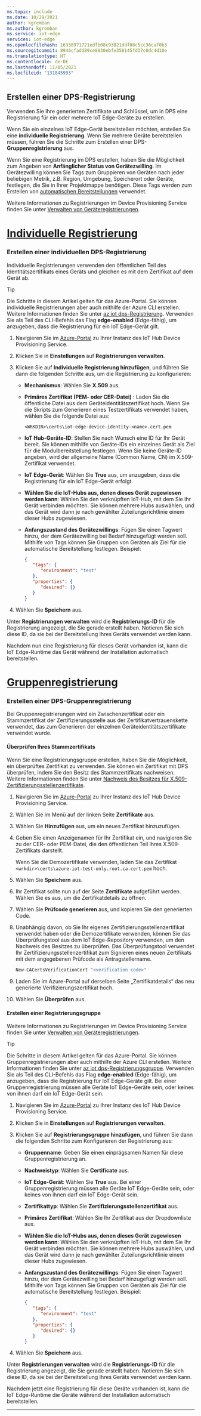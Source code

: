 ```yaml
---
ms.topic: include
ms.date: 10/29/2021
author: kgremban
ms.author: kgremban
ms.service: iot-edge
services: iot-edge
ms.openlocfilehash: 16338971721edfb68c93821ddf08c5cc36caf0b3
ms.sourcegitcommit: 8946cfadd89ce8830ebfe358145fd37c0dc4d10e
ms.translationtype: HT
ms.contentlocale: de-DE
ms.lasthandoff: 11/05/2021
ms.locfileid: "131845993"
---
```

## <a name="create-a-dps-enrollment"></a>Erstellen einer DPS-Registrierung

Verwenden Sie Ihre generierten Zertifikate und Schlüssel, um in DPS eine Registrierung für ein oder mehrere IoT Edge-Geräte zu erstellen.

Wenn Sie ein einzelnes IoT Edge-Gerät bereitstellen möchten, erstellen Sie eine **individuelle Registrierung**. Wenn Sie mehrere Geräte bereitstellen müssen, führen Sie die Schritte zum Erstellen einer DPS-**Gruppenregistrierung** aus.

Wenn Sie eine Registrierung im DPS erstellen, haben Sie die Möglichkeit zum Angeben von **Anfänglicher Status von Gerätezwilling**. Im Gerätezwilling können Sie Tags zum Gruppieren von Geräten nach jeder beliebigen Metrik, z.B. Region, Umgebung, Speicherort oder Geräte, festlegen, die Sie in Ihrer Projektmappe benötigen. Diese Tags werden zum Erstellen von [automatischen Bereitstellungen](../articles/iot-edge/how-to-deploy-at-scale.md) verwendet.

Weitere Informationen zu Registrierungen im Device Provisioning Service finden Sie unter [Verwalten von Geräteregistrierungen](../articles/iot-dps/how-to-manage-enrollments.md).

# <a name="individual-enrollment"></a>[Individuelle Registrierung](#tab/individual-enrollment)

### <a name="create-a-dps-individual-enrollment"></a>Erstellen einer individuellen DPS-Registrierung

Individuelle Registrierungen verwenden den öffentlichen Teil des Identitätszertifikats eines Geräts und gleichen es mit dem Zertifikat auf dem Gerät ab.

> [!TIP]
> Die Schritte in diesem Artikel gelten für das Azure-Portal. Sie können individuelle Registrierungen aber auch mithilfe der Azure CLI erstellen. Weitere Informationen finden Sie unter [az iot dps-Registrierung](/cli/azure/iot/dps/enrollment). Verwenden Sie als Teil des CLI-Befehls das Flag **edge-enabled** (Edge-fähig), um anzugeben, dass die Registrierung für ein IoT Edge-Gerät gilt.

1. Navigieren Sie im [Azure-Portal](https://portal.azure.com) zu Ihrer Instanz des IoT Hub Device Provisioning Service.

1. Klicken Sie in **Einstellungen** auf **Registrierungen verwalten**.

1. Klicken Sie auf **Individuelle Registrierung hinzufügen**, und führen Sie dann die folgenden Schritte aus, um die Registrierung zu konfigurieren:  

   * **Mechanismus**: Wählen Sie **X.509** aus.

   * **Primäres Zertifikat (PEM- oder CER-Datei)** : Laden Sie die öffentliche Datei aus dem Geräteidentitätszertifikat hoch. Wenn Sie die Skripts zum Generieren eines Testzertifikats verwendet haben, wählen Sie die folgende Datei aus:

      `<WRKDIR>\certs\iot-edge-device-identity-<name>.cert.pem`

   * **IoT Hub-Geräte-ID**: Stellen Sie nach Wunsch eine ID für Ihr Gerät bereit. Sie können mithilfe von Geräte-IDs ein einzelnes Gerät als Ziel für die Modulbereitstellung festlegen. Wenn Sie keine Geräte-ID angeben, wird der allgemeine Name (Common Name, CN) im X.509-Zertifikat verwendet.

   * **IoT Edge-Gerät**: Wählen Sie **True** aus, um anzugeben, dass die Registrierung für ein IoT Edge-Gerät erfolgt.

   * **Wählen Sie die IoT-Hubs aus, denen dieses Gerät zugewiesen werden kann**: Wählen Sie den verknüpften IoT-Hub, mit dem Sie Ihr Gerät verbinden möchten. Sie können mehrere Hubs auswählen, und das Gerät wird dann je nach gewählter Zuteilungsrichtlinie einem dieser Hubs zugewiesen.

   * **Anfangszustand des Gerätezwillings**: Fügen Sie einen Tagwert hinzu, der dem Gerätezwilling bei Bedarf hinzugefügt werden soll. Mithilfe von Tags können Sie Gruppen von Geräten als Ziel für die automatische Bereitstellung festlegen. Beispiel:

      ```json
      {
         "tags": {
            "environment": "test"
         },
         "properties": {
            "desired": {}
         }
      }
      ```

1. Wählen Sie **Speichern** aus.

Unter **Registrierungen verwalten** wird die **Registrierungs-ID** für die Registrierung angezeigt, die Sie gerade erstellt haben. Notieren Sie sich diese ID, da sie bei der Bereitstellung Ihres Geräts verwendet werden kann.

Nachdem nun eine Registrierung für dieses Gerät vorhanden ist, kann die IoT Edge-Runtime das Gerät während der Installation automatisch bereitstellen.

# <a name="group-enrollment"></a>[Gruppenregistrierung](#tab/group-enrollment)

### <a name="create-a-dps-group-enrollment"></a>Erstellen einer DPS-Gruppenregistrierung

Bei Gruppenregistrierungen wird ein Zwischenzertifikat oder ein Stammzertifikat der Zertifizierungsstelle aus der Zertifikatvertrauenskette verwendet, das zum Generieren der einzelnen Geräteidentitätszertifikate verwendet wurde.

#### <a name="verify-your-root-certificate"></a>Überprüfen Ihres Stammzertifikats

Wenn Sie eine Registrierungsgruppe erstellen, haben Sie die Möglichkeit, ein überprüftes Zertifikat zu verwenden. Sie können ein Zertifikat mit DPS überprüfen, indem Sie den Besitz des Stammzertifikats nachweisen. Weitere Informationen finden Sie unter [Nachweis des Besitzes für X.509-Zertifizierungsstellenzertifikate](../articles/iot-dps/how-to-verify-certificates.md).

1. Navigieren Sie im [Azure-Portal](https://portal.azure.com) zu Ihrer Instanz des IoT Hub Device Provisioning Service.

1. Wählen Sie im Menü auf der linken Seite **Zertifikate** aus.

1. Wählen Sie **Hinzufügen** aus, um ein neues Zertifikat hinzuzufügen.

1. Geben Sie einen Anzeigenamen für Ihr Zertifikat ein, und navigieren Sie zu der CER- oder PEM-Datei, die den öffentlichen Teil Ihres X.509-Zertifikats darstellt.

   Wenn Sie die Demozertifikate verwenden, laden Sie das Zertifikat `<wrkdir>\certs\azure-iot-test-only.root.ca.cert.pem` hoch.

1. Wählen Sie **Speichern** aus.

1. Ihr Zertifikat sollte nun auf der Seite **Zertifikate** aufgeführt werden. Wählen Sie es aus, um die Zertifikatdetails zu öffnen.

1. Wählen Sie **Prüfcode generieren**  aus, und kopieren Sie den generierten Code.

1. Unabhängig davon, ob Sie Ihr eigenes Zertifizierungsstellenzertifikat verwendet haben oder die Demozertifikate verwenden, können Sie das Überprüfungstool aus dem IoT Edge-Repository verwenden, um den Nachweis des Besitzes zu überprüfen. Das Überprüfungstool verwendet Ihr Zertifizierungsstellenzertifikat zum Signieren eines neuen Zertifikats mit dem angegebenen Prüfcode als Antragstellername.

   ```powershell
   New-CACertsVerificationCert "<verification code>"
   ```

1. Laden Sie im Azure-Portal auf derselben Seite „Zertifikatdetails“ das neu generierte Verifizierungszertifikat hoch.

1. Wählen Sie **Überprüfen** aus.

#### <a name="create-enrollment-group"></a>Erstellen einer Registrierungsgruppe

Weitere Informationen zu Registrierungen im Device Provisioning Service finden Sie unter [Verwalten von Geräteregistrierungen](../articles/iot-dps/how-to-manage-enrollments.md).

> [!TIP]
> Die Schritte in diesem Artikel gelten für das Azure-Portal. Sie können Gruppenregistrierungen aber auch mithilfe der Azure CLI erstellen. Weitere Informationen finden Sie unter [az iot dps-Registrierungsgruppe](/cli/azure/iot/dps/enrollment-group). Verwenden Sie als Teil des CLI-Befehls das Flag **edge-enabled** (Edge-fähig), um anzugeben, dass die Registrierung für IoT Edge-Geräte gilt. Bei einer Gruppenregistrierung müssen alle Geräte IoT Edge-Geräte sein, oder keines von ihnen darf ein IoT Edge-Gerät sein.

1. Navigieren Sie im [Azure-Portal](https://portal.azure.com) zu Ihrer Instanz des IoT Hub Device Provisioning Service.

1. Klicken Sie in **Einstellungen** auf **Registrierungen verwalten**.

1. Klicken Sie auf **Registrierungsgruppe hinzufügen**, und führen Sie dann die folgenden Schritte zum Konfigurieren der Registrierung aus:

   * **Gruppenname**: Geben Sie einen einprägsamen Namen für diese Gruppenregistrierung an.

   * **Nachweistyp**: Wählen Sie **Certificate** aus.

   * **IoT Edge-Gerät**: Wählen Sie **True** aus. Bei einer Gruppenregistrierung müssen alle Geräte IoT Edge-Geräte sein, oder keines von ihnen darf ein IoT Edge-Gerät sein.

   * **Zertifikattyp**: Wählen Sie **Zertifizierungsstellenzertifikat** aus.

   * **Primäres Zertifikat**: Wählen Sie Ihr Zertifikat aus der Dropdownliste aus.

   * **Wählen Sie die IoT-Hubs aus, denen dieses Gerät zugewiesen werden kann**: Wählen Sie den verknüpften IoT-Hub, mit dem Sie Ihr Gerät verbinden möchten. Sie können mehrere Hubs auswählen, und das Gerät wird dann je nach gewählter Zuteilungsrichtlinie einem dieser Hubs zugewiesen.

   * **Anfangszustand des Gerätezwillings**: Fügen Sie einen Tagwert hinzu, der dem Gerätezwilling bei Bedarf hinzugefügt werden soll. Mithilfe von Tags können Sie Gruppen von Geräten als Ziel für die automatische Bereitstellung festlegen. Beispiel:

      ```json
      {
         "tags": {
            "environment": "test"
         },
         "properties": {
            "desired": {}
         }
      }
      ```

1. Wählen Sie **Speichern** aus.

Unter **Registrierungen verwalten** wird die **Registrierungs-ID** für die Registrierung angezeigt, die Sie gerade erstellt haben. Notieren Sie sich diese ID, da sie bei der Bereitstellung Ihres Geräts verwendet werden kann.

Nachdem jetzt eine Registrierung für diese Geräte vorhanden ist, kann die IoT Edge-Runtime die Geräte während der Installation automatisch bereitstellen.

---
